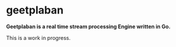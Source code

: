 # geetplaban
**Geetplaban is a real time stream processing Engine written in Go.**

This is a work in progress.
